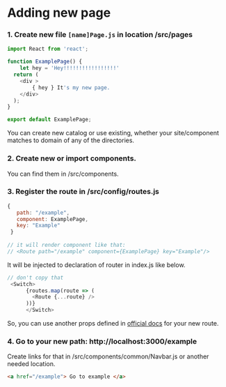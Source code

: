 # Adding new page
### 1. Create new file ```[name]Page.js``` in location /src/pages 
``` javascript
import React from 'react';

function ExamplePage() {
 	let hey = 'Hey!!!!!!!!!!!!!!!!!'
  return (
    <div >
		{ hey } It's my new page.
    </div>
  );
}

export default ExamplePage;
```
You can create new catalog or use existing, whether your site/component matches to domain of any of the directories.

### 2. Create new or import components.
You can find them in /src/components.

### 3. Register the route in /src/config/routes.js
 ```javascript
 {
    path: "/example",
    component: ExamplePage,
    key: "Example"
  }
  
 // it will render component like that:
// <Route path="/example" component={ExamplePage} key="Example"/>
```
  
  It will be injected to declaration of router in index.js like below.
  
``` javascript
// don't copy that
 <Switch>
      {routes.map(route => (
        <Route {...route} />
      ))}
      </Switch>
```

So, you can use another props defined in [official docs](https://reacttraining.com/react-router/web/api/Route "official docs") for your new route. 

### 4. Go to your new path: http://localhost:3000/example
Create links for that in /src/components/common/Navbar.js or another needed location.

``` html
<a href="/example"> Go to example </a>
```